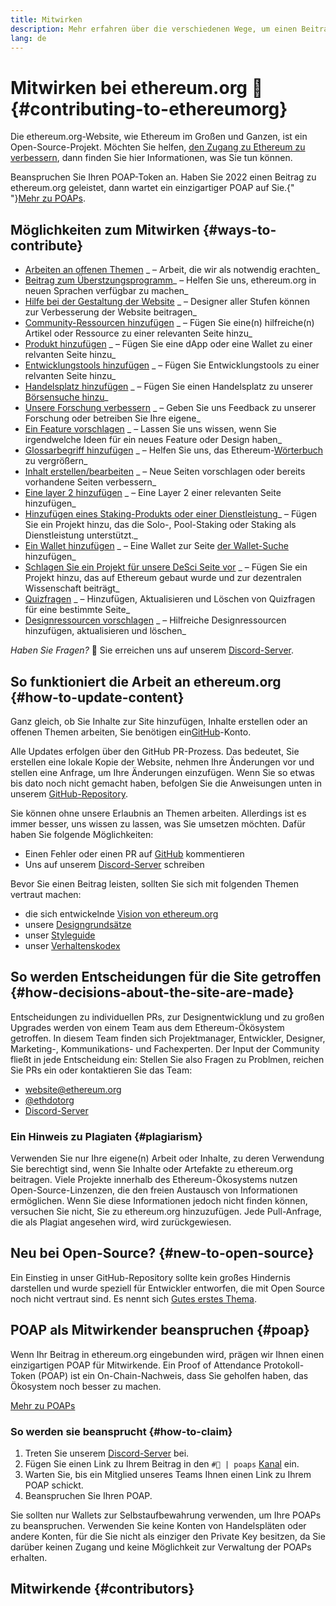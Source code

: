 ```yaml
---
title: Mitwirken
description: Mehr erfahren über die verschiedenen Wege, um einen Beitrag zu ethereum.org zu leisten
lang: de
---
```


# Mitwirken bei ethereum.org 🦄 \{#contributing-to-ethereumorg}

Die ethereum.org-Website, wie Ethereum im Großen und Ganzen, ist ein Open-Source-Projekt. Möchten Sie helfen, [den Zugang zu Ethereum zu verbessern](/about/), dann finden Sie hier Informationen, was Sie tun können.

<InfoBanner shouldCenter emoji=":tada:">
  Beanspruchen Sie Ihren POAP-Token an. Haben Sie 2022 einen Beitrag zu ethereum.org geleistet, dann wartet ein einzigartiger POAP auf Sie.{" "}<a href="#poap">Mehr zu POAPs</a>.
</InfoBanner>

## Möglichkeiten zum Mitwirken \{#ways-to-contribute}

- [Arbeiten an offenen Themen](https://github.com/ethereum/ethereum-org-website/issues) _ – Arbeit, die wir als notwendig erachten_
- [Beitrag zum Überstzungsprogramm](/contributing/translation-program/)_ – Helfen Sie uns, ethereum.org in neuen Sprachen verfügbar zu machen_
- [Hilfe bei der Gestaltung der Website](/contributing/design/) _ – Designer aller Stufen können zur Verbesserung der Website beitragen_
- [Community-Ressourcen hinzufügen](/contributing/content-resources/) _ – Fügen Sie eine(n) hilfreiche(n) Artikel oder Ressource zu einer relevanten Seite hinzu_
- [Produkt hinzufügen](/contributing/adding-products/) _ – Fügen Sie eine dApp oder eine Wallet zu einer relvanten Seite hinzu_
- [Entwicklungstools hinzufügen](/contributing/adding-developer-tools/) _ – Fügen Sie Entwicklungstools zu einer relvanten Seite hinzu_
- [Handelsplatz hinzufügen](/contributing/adding-exchanges/) _ – Fügen Sie einen Handelsplatz zu unserer [Börsensuche hinzu](/get-eth/#country-picker)_
- [ Unsere Forschung verbessern](https://www.notion.so/efdn/Ethereum-org-User-Persona-Memo-b44dc1e89152457a87ba872b0dfa366c) _ – Geben Sie uns Feedback zu unserer Forschung oder betreiben Sie Ihre eigene_
- [Ein Feature vorschlagen](https://github.com/ethereum/ethereum-org-website/issues/new?assignees=&labels=Type%3A+Feature&template=feature_request.yaml&title=) _ – Lassen Sie uns wissen, wenn Sie irgendwelche Ideen für ein neues Feature oder Design haben_
- [Glossarbegriff hinzufügen](/contributing/adding-glossary-terms) _ – Helfen Sie uns, das Ethereum-[Wörterbuch](/glossary/) zu vergrößern_
- [Inhalt erstellen/bearbeiten](/contributing/#how-to-update-content) _ – Neue Seiten vorschlagen oder bereits vorhandene Seiten verbessern_
- [Eine layer 2 hinzufügen](/contributing/adding-layer-2s/) _ – Eine Layer 2 einer relevanten Seite hinzufügen_
- [Hinzufügen eines Staking-Produkts oder einer Dienstleistung](/contributing/adding-staking-products/)_ – Fügen Sie ein Projekt hinzu, das die Solo-, Pool-Staking oder Staking als Dienstleistung unterstützt._
- [Ein Wallet hinzufügen](/contributing/adding-wallets/) _ – Eine Wallet zur Seite [der Wallet-Suche](/wallets/find-wallet/) hinzufügen_
- [Schlagen Sie ein Projekt für unsere DeSci Seite vor](/contributing/adding-desci-projects/) _ – Fügen Sie ein Projekt hinzu, das auf Ethereum gebaut wurde und zur dezentralen Wissenschaft beiträgt_
- [Quizfragen](/contributing/quizzes/) _ – Hinzufügen, Aktualisieren und Löschen von Quizfragen für eine bestimmte Seite_
- [Designressourcen vorschlagen](/contributing/design/adding-design-resources/) _ – Hilfreiche Designressourcen hinzufügen, aktualisieren und löschen_

_Haben Sie Fragen?_ 🤔 Sie erreichen uns auf unserem [Discord-Server](https://discord.gg/ethereum-org).

## So funktioniert die Arbeit an ethereum.org \{#how-to-update-content}

Ganz gleich, ob Sie Inhalte zur Site hinzufügen, Inhalte erstellen oder an offenen Themen arbeiten, Sie benötigen ein[GitHub](https://github.com)-Konto.

Alle Updates erfolgen über den GitHub PR-Prozess. Das bedeutet, Sie erstellen eine lokale Kopie der Website, nehmen Ihre Änderungen vor und stellen eine Anfrage, um Ihre Änderungen einzufügen. Wenn Sie so etwas bis dato noch nicht gemacht haben, befolgen Sie die Anweisungen unten in unserem [GitHub-Repository](https://github.com/ethereum/ethereum-org-website).

Sie können ohne unsere Erlaubnis an Themen arbeiten. Allerdings ist es immer besser, uns wissen zu lassen, was Sie umsetzen möchten. Dafür haben Sie folgende Möglichkeiten:

- Einen Fehler oder einen PR auf [GitHub](https://github.com/ethereum/ethereum-org-website) kommentieren
- Uns auf unserem [Discord-Server](https://discord.gg/ethereum-org) schreiben

Bevor Sie einen Beitrag leisten, sollten Sie sich mit folgenden Themen vertraut machen:

- die sich entwickelnde [Vision von ethereum.org](/about/)
- unsere [Designgrundsätze](/contributing/design-principles/)
- unser [Styleguide](/contributing/style-guide/)
- unser [Verhaltenskodex](/community/code-of-conduct)

## So werden Entscheidungen für die Site getroffen \{#how-decisions-about-the-site-are-made}

Entscheidungen zu individuellen PRs, zur Designentwicklung und zu großen Upgrades werden von einem Team aus dem Ethereum-Ökösystem getroffen. In diesem Team finden sich Projektmanager, Entwickler, Designer, Marketing-, Kommunikations- und Fachexperten. Der Input der Community fließt in jede Entscheidung ein: Stellen Sie also Fragen zu Problmen, reichen Sie PRs ein oder kontaktieren Sie das Team:

- [website@ethereum.org](mailto:website@ethereum.org)
- [@ethdotorg](https://twitter.com/ethdotorg)
- [Discord-Server](https://discord.gg/ethereum-org)

### Ein Hinweis zu Plagiaten \{#plagiarism}

Verwenden Sie nur Ihre eigene(n) Arbeit oder Inhalte, zu deren Verwendung Sie berechtigt sind, wenn Sie Inhalte oder Artefakte zu ethereum.org beitragen. Viele Projekte innerhalb des Ethereum-Ökosystems nutzen Open-Source-Linzenzen, die den freien Austausch von Informationen ermöglichen. Wenn Sie diese Informationen jedoch nicht finden können, versuchen Sie nicht, Sie zu ethereum.org hinzuzufügen. Jede Pull-Anfrage, die als Plagiat angesehen wird, wird zurückgewiesen.

## Neu bei Open-Source? \{#new-to-open-source}

Ein Einstieg in unser GitHub-Repository sollte kein großes Hindernis darstellen und wurde speziell für Entwickler entworfen, die mit Open Source noch nicht vertraut sind. Es nennt sich [Gutes erstes Thema](https://github.com/ethereum/ethereum-org-website/issues?q=is%3Aopen+is%3Aissue+label%3A%22good+first+issue%22).

## POAP als Mitwirkender beanspruchen \{#poap}

Wenn Ihr Beitrag in ethereum.org eingebunden wird, prägen wir Ihnen einen einzigartigen POAP für Mitwirkende. Ein Proof of Attendance Protokoll- Token (POAP) ist ein On-Chain-Nachweis, dass Sie geholfen haben, das Ökosystem noch besser zu machen.

[Mehr zu POAPs](https://www.poap.xyz/)

### So werden sie beansprucht \{#how-to-claim}

1. Treten Sie unserem [Discord-Server](https://discord.gg/ethereum-org) bei.
2. Fügen Sie einen Link zu Ihrem Beitrag in den `#🥇 | poaps` [Kanal](https://discord.com/channels/714888181740339261/804005643211898911) ein.
3. Warten Sie, bis ein Mitglied unseres Teams Ihnen einen Link zu Ihrem POAP schickt.
4. Beanspruchen Sie Ihren POAP.

Sie sollten nur Wallets zur Selbstaufbewahrung verwenden, um Ihre POAPs zu beanspruchen. Verwenden Sie keine Konten von Handelspläten oder andere Konten, für die Sie nicht als einziger den Private Key besitzen, da Sie darüber keinen Zugang und keine Möglichkeit zur Verwaltung der POAPs erhalten.

## Mitwirkende \{#contributors}

<Contributors />
